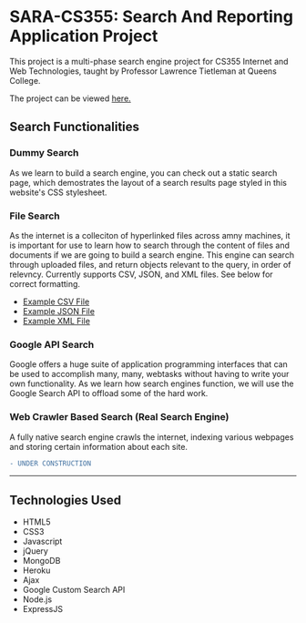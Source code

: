 # SARA-CS355: Search And Reporting Application Project

This project is a multi-phase search engine project for CS355 Internet and Web Technologies, taught by Professor Lawrence Tietleman at Queens College.

The project can be viewed <a href="https://glacial-springs-27475.herokuapp.com">here.</a>

## Search Functionalities 

### Dummy Search
As we learn to build a search engine, you can check out a static search page, which demostrates the layout of a search results page styled in this website's CSS stylesheet.

### File Search
As the internet is a colleciton of hyperlinked files across amny machines, it is important for use to learn how to search through the content of files and documents if we are going to build a search engine. This engine can search through uploaded files, and return objects relevant to the query, in order of relevncy. Currently supports  CSV, JSON, and XML files. See below for correct formatting.
- <a href="https://github.com/isaacngordon/SARA-CS355/blob/master/public/search-resources/testCSV.csv">Example CSV File</a>
- <a href="https://github.com/isaacngordon/SARA-CS355/blob/master/public/search-resources/testJson.json">Example JSON File</a>
- <a href="https://github.com/isaacngordon/SARA-CS355/blob/master/public/search-resources/testXML.xml">Example XML File</a>

### Google API Search
Google offers a huge suite of application programming interfaces that can be used to accomplish many, many, webtasks without having to write your own functionality.
As we learn how search engines function, we will use the Google Search API to offload some of the hard work.

### Web Crawler Based Search (Real Search Engine)
A fully native search engine crawls the internet, indexing various webpages and storing certain information about each site. 
```diff
- UNDER CONSTRUCTION
```


---

## Technologies Used
- HTML5
- CSS3
- Javascript
- jQuery
- MongoDB
- Heroku
- Ajax
- Google Custom Search API
- Node.js
- ExpressJS







    
    
    
